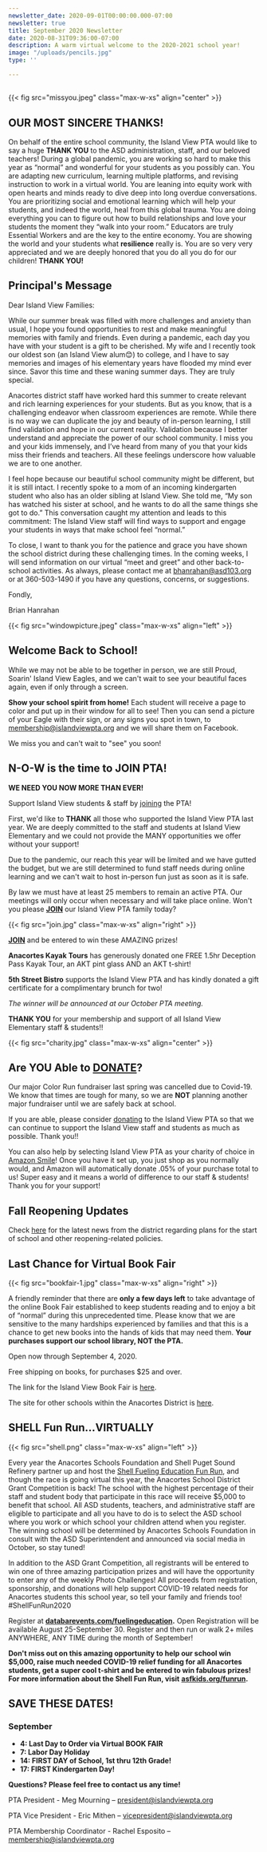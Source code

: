 ```yaml
---
newsletter_date: 2020-09-01T00:00:00.000-07:00
newsletter: true
title: September 2020 Newsletter
date: 2020-08-31T09:36:00-07:00
description: A warm virtual welcome to the 2020-2021 school year!
image: "/uploads/pencils.jpg"
type: ''

---
```

## 

{{< fig src="missyou.jpeg" class="max-w-xs" align="center" >}}

## OUR MOST SINCERE THANKS!

On behalf of the entire school community, the Island View PTA would like to say a huge **THANK YOU** to the ASD administration, staff, and our beloved teachers! During a global pandemic, you are working so hard to make this year as “normal” and wonderful for your students as you possibly can. You are adapting new curriculum, learning multiple platforms, and revising instruction to work in a virtual world. You are leaning into equity work with open hearts and minds ready to dive deep into long overdue conversations. You are prioritizing social and emotional learning which will help your students, and indeed the world, heal from this global trauma. You are doing everything you can to figure out how to build relationships and love your students the moment they “walk into your room.” Educators are truly Essential Workers and are the key to the entire economy. You are showing the world and your students what **resilience** really is. You are so very very appreciated and we are deeply honored that you do all you do for our children! **THANK YOU!**

## Principal's Message

Dear Island View Families:

While our summer break was filled with more challenges and anxiety than usual, I hope you found opportunities to rest and make meaningful memories with family and friends. Even during a pandemic, each day you have with your student is a gift to be cherished. My wife and I recently took our oldest son (an Island View alum😊) to college, and I have to say memories and images of his elementary years have flooded my mind ever since. Savor this time and these waning summer days. They are truly special.

Anacortes district staff have worked hard this summer to create relevant and rich learning experiences for your students. But as you know, that is a challenging endeavor when classroom experiences are remote. While there is no way we can duplicate the joy and beauty of in-person learning, I still find validation and hope in our current reality. Validation because I better understand and appreciate the power of our school community. I miss you and your kids immensely, and I’ve heard from many of you that your kids miss their friends and teachers. All these feelings underscore how valuable we are to one another.

I feel hope because our beautiful school community might be different, but it is still intact. I recently spoke to a mom of an incoming kindergarten student who also has an older sibling at Island View. She told me, “My son has watched his sister at school, and he wants to do all the same things she got to do.” This conversation caught my attention and leads to this commitment: The Island View staff will find ways to support and engage your students in ways that make school feel “normal.”

To close, I want to thank you for the patience and grace you have shown the school district during these challenging times. In the coming weeks, I will send information on our virtual “meet and greet” and other back-to-school activities. As always, please contact me at [bhanrahan@asd103.org](mailto:bhanrahan@asd103.org) or at 360-503-1490 if you have any questions, concerns, or suggestions.

Fondly,

Brian Hanrahan

{{< fig src="windowpicture.jpeg" class="max-w-xs" align="left" >}}

## Welcome Back to School!

While we may not be able to be together in person, we are still Proud, Soarin' Island View Eagles, and we can't wait to see your beautiful faces again, even if only through a screen.

**Show your school spirit from home!** Each student will receive a page to color and put up in their window for all to see! Then you can send a picture of your Eagle with their sign, or any signs you spot in town, to [membership@islandviewpta.org](mailto:membership@islandviewpta.org) and we will share them on Facebook.

We miss you and can't wait to "see" you soon!

## N-O-W is the time to JOIN PTA!

**WE NEED YOU NOW MORE THAN EVER!**

Support Island View students & staff by [joining](https://www.islandviewpta.org/membership) the PTA!

First, we'd like to **THANK** all those who supported the Island View PTA last year. We are deeply committed to the staff and students at Island View Elementary and we could not provide the MANY opportunities we offer without your support!

Due to the pandemic, our reach this year will be limited and we have gutted the budget, but we are still determined to fund staff needs during online learning and we can't wait to host in-person fun just as soon as it is safe.

By law we must have at least 25 members to remain an active PTA. Our meetings will only occur when necessary and will take place online. Won't you please [**JOIN**](https://www.islandviewpta.org/membership) our Island View PTA family today?

{{< fig src="join.jpg" class="max-w-xs" align="right" >}}

[**JOIN**](https://www.islandviewpta.org/membership) and be entered to win these AMAZING prizes!

**Anacortes Kayak Tours** has generously donated one FREE 1.5hr Deception Pass Kayak Tour, an AKT pint glass AND an AKT t-shirt!

**5th Street Bistro** supports the Island View PTA and has kindly donated a gift certificate for a complimentary brunch for two!

_The winner will be announced at our October PTA meeting._

**THANK YOU** for your membership and support of all Island View Elementary staff & students!!

{{< fig src="charity.jpg" class="max-w-xs" align="center" >}}

## Are YOU Able to [**DONATE**](https://www.islandviewpta.org/donate)?

Our major Color Run fundraiser last spring was cancelled due to Covid-19. We know that times are tough for many, so we are **NOT** planning another major fundraiser until we are safely back at school.

If you are able, please consider [donating](https://www.islandviewpta.org/donate) to the Island View PTA so that we can continue to support the Island View staff and students as much as possible. Thank you!!

You can also help by selecting Island View PTA as your charity of choice in [Amazon Smile](https://smile.amazon.com "Amazon Smile")! Once you have it set up, you just shop as you normally would, and Amazon will automatically donate .05% of your purchase total to us! Super easy and it means a world of difference to our staff & students! Thank you for your support!

## Fall Reopening Updates

Check [here](https://sites.google.com/asd103.org/anacorteslearns/fall-2020) for the latest news from the district regarding plans for the start of school and other reopening-related policies.

## Last Chance for Virtual Book Fair

{{< fig src="bookfair-1.jpg" class="max-w-xs" align="right" >}}

A friendly reminder that there are **only a few days left** to take advantage of the online Book Fair established to keep students reading and to enjoy a bit of “normal” during this unprecedented time. Please know that we are sensitive to the many hardships experienced by families and that this is a chance to get new books into the hands of kids that may need them. **Your purchases support our school library, NOT the PTA.**

Open now through September 4, 2020.

Free shipping on books, for purchases $25 and over.

The link for the Island View Book Fair is [here](https://bookfairs.scholastic.com/bookfairs/cptoolkit/homepage.do?method=homepage&url=islandviewelementaryschool).

The site for other schools within the Anacortes District is [here](https://sites.google.com/asd103.org/asdreads/home).

## SHELL Fun Run...VIRTUALLY

{{< fig src="shell.png" class="max-w-xs" align="left" >}}

Every year the Anacortes Schools Foundation and Shell Puget Sound Refinery partner up and host the [Shell Fueling Education Fun Run](http://asfkids.org/funrun), and though the race is going virtual this year, the Anacortes School District Grant Competition is back! The school with the highest percentage of their staff and student body that participate in this race will receive $5,000 to benefit that school. All ASD students, teachers, and administrative staff are eligible to participate and all you have to do is to select the ASD school where you work or which school your children attend when you register. The winning school will be determined by Anacortes Schools Foundation in consult with the ASD Superintendent and announced via social media in October, so stay tuned!

In addition to the ASD Grant Competition, all registrants will be entered to win one of three amazing participation prizes and will have the opportunity to enter any of the weekly Photo Challenges! All proceeds from registration, sponsorship, and donations will help support COVID-19 related needs for Anacortes students this school year, so tell your family and friends too! #ShellFunRun2020

Register at [**databarevents.com/fuelingeducation**](https://www.databarevents.com/fuelingeducation)**.** Open Registration will be available August 25-September 30. Register and then run or walk 2+ miles ANYWHERE, ANY TIME during the month of September!

**Don't miss out on this amazing opportunity to help our school win $5,000, raise much needed COVID-19 relief funding for all Anacortes students, get a super cool t-shirt and be entered to win fabulous prizes! For more information about the Shell Fun Run, visit** [**asfkids.org/funrun**](http://asfkids.org/funrun)**.**

## SAVE THESE DATES!

### September

* **4:       Last Day to Order via Virtual BOOK FAIR**
* **7:       Labor Day Holiday**
* **14:     FIRST DAY of School, 1st thru 12th Grade!**
* **17:     FIRST Kindergarten Day!**

**Questions? Please feel free to contact us any time!**

PTA President - Meg Mourning – [president@islandviewpta.org](mailto:president@islandviewpta.org)

PTA Vice President - Eric Mithen – [vicepresident@islandviewpta.org](mailto:vicepresident@islandviewpta.org)

PTA Membership Coordinator - Rachel Esposito – [membership@islandviewpta.org](mailto:membership@islandviewpta.org)